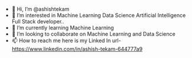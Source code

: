 - 👋 Hi, I’m @ashishtekam
- 👀 I’m interested in Machine Learning Data Science Artificial Intelligence Full Stack developer..
- 🌱 I’m currently learning Machine Learning 
- 💞️ I’m looking to collaborate on Machine Learning and Data Science 
- 📫 How to reach me here is my Linked In url-
https://www.linkedin.com/in/ashish-tekam-644777a9
<!---
ashishtekam/ashishtekam is a ✨ special ✨ repository because its `README.md` (this file) appears on your GitHub profile.
You can click the Preview link to take a look at your changes.
--->
